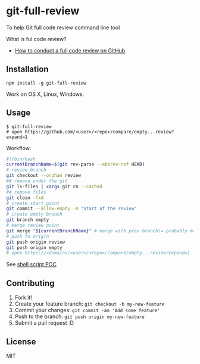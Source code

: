 # git-full-review

To help Git full code review command line tool

What is ful code review?

- [How to conduct a full code review on GitHub](http://astrofrog.github.io/blog/2013/04/10/how-to-conduct-a-full-code-review-on-github/ "How to conduct a full code review on GitHub")

## Installation

    npm install -g git-full-review

Work on OS X, Linux, Windows.

## Usage

    $ git-full-review
    # open https://github.com/<user>/<repo>/compare/empty...review?expand=1

Workflow:

```sh
#!/bin/bash
currentBranchName=$(git rev-parse --abbrev-ref HEAD)
# review branch
git checkout --orphan review
## remove under the git
git ls-files | xargs git rm --cached
## remove files
git clean -fxd
# create start point
git commit --allow-empty -m "Start of the review"
# create empty branch
git branch empty
# merge review point
git merge "${currentBranchName}" # merge with prev branch(= probably master)
# push to origin
git push origin review
git push origin empty
# open https://<domain>/<user>/<repo>/compare/empty...review?expand=1
```

See [shell script POC](./shell)

## Contributing

1. Fork it!
2. Create your feature branch: `git checkout -b my-new-feature`
3. Commit your changes: `git commit -am 'Add some feature'`
4. Push to the branch: `git push origin my-new-feature`
5. Submit a pull request :D

## License

MIT